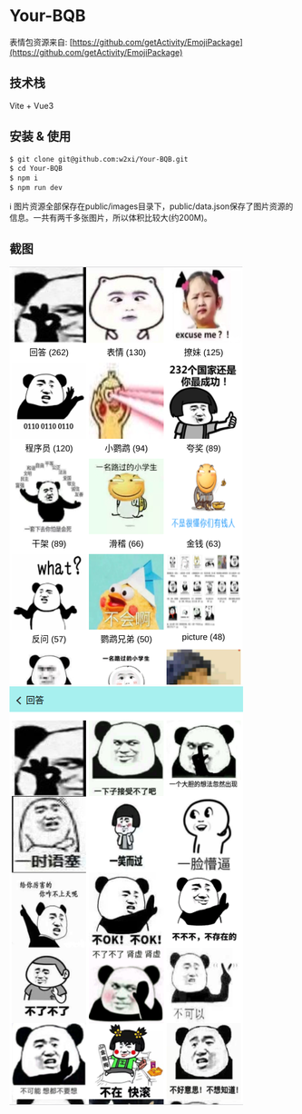 # Your-BQB

表情包资源来自: [https://github.com/getActivity/EmojiPackage](https://github.com/getActivity/EmojiPackage)

## 技术栈

Vite + Vue3

## 安装 & 使用

```bash
$ git clone git@github.com:w2xi/Your-BQB.git
$ cd Your-BQB
$ npm i
$ npm run dev
```
:information_source: 图片资源全部保存在public/images目录下，public/data.json保存了图片资源的信息。一共有两千多张图片，所以体积比较大(约200M)。

## 截图

![表情包首页](screenshot/bqb-index.png)
![表情包详情](screenshot/bqb-detail.png)

